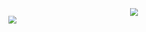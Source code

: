 <div align="center">
  <img src="https://capsule-render.vercel.app/api?type=wave&color=auto&height=300&section=header&text=capsule%20render&fontSize=90" />
</div>
<body>
  <img src="https://img.shields.io/badge/python-3776AB?style=flat&logo=python&logoColor=white"/>
</body>
